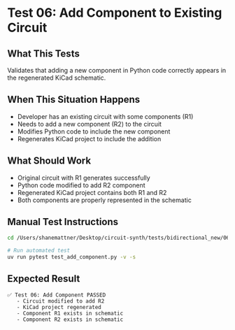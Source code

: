 # Test 06: Add Component to Existing Circuit

## What This Tests
Validates that adding a new component in Python code correctly appears in the regenerated KiCad schematic.

## When This Situation Happens
- Developer has an existing circuit with some components (R1)
- Needs to add a new component (R2) to the circuit
- Modifies Python code to include the new component
- Regenerates KiCad project to include the addition

## What Should Work
- Original circuit with R1 generates successfully
- Python code modified to add R2 component
- Regenerated KiCad project contains both R1 and R2
- Both components are properly represented in the schematic

## Manual Test Instructions
```bash
cd /Users/shanemattner/Desktop/circuit-synth/tests/bidirectional_new/06_test_add_component

# Run automated test
uv run pytest test_add_component.py -v -s
```

## Expected Result
```
✅ Test 06: Add Component PASSED
   - Circuit modified to add R2
   - KiCad project regenerated
   - Component R1 exists in schematic
   - Component R2 exists in schematic
```

